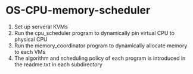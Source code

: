 # OS-CPU-memory-scheduler

1. Set up serveral KVMs
2. Run the cpu_scheduler program to dynamically pin virtual CPU to physical CPU
3. Run the memory_coordinator program to dynamically allocate memory to each VMs
4. The algorithm and scheduling policy of each program is introduced in the readme.txt in each subdirectory
